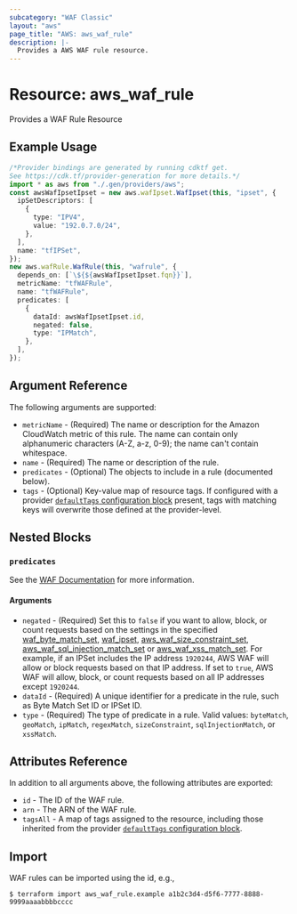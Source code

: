 ```yaml
---
subcategory: "WAF Classic"
layout: "aws"
page_title: "AWS: aws_waf_rule"
description: |-
  Provides a AWS WAF rule resource.
---
```


# Resource: aws\_waf\_rule

Provides a WAF Rule Resource

## Example Usage

```typescript
/*Provider bindings are generated by running cdktf get.
See https://cdk.tf/provider-generation for more details.*/
import * as aws from "./.gen/providers/aws";
const awsWafIpsetIpset = new aws.wafIpset.WafIpset(this, "ipset", {
  ipSetDescriptors: [
    {
      type: "IPV4",
      value: "192.0.7.0/24",
    },
  ],
  name: "tfIPSet",
});
new aws.wafRule.WafRule(this, "wafrule", {
  depends_on: [`\${${awsWafIpsetIpset.fqn}}`],
  metricName: "tfWAFRule",
  name: "tfWAFRule",
  predicates: [
    {
      dataId: awsWafIpsetIpset.id,
      negated: false,
      type: "IPMatch",
    },
  ],
});

```

## Argument Reference

The following arguments are supported:

* `metricName` - (Required) The name or description for the Amazon CloudWatch metric of this rule. The name can contain only alphanumeric characters (A-Z, a-z, 0-9); the name can't contain whitespace.
* `name` - (Required) The name or description of the rule.
* `predicates` - (Optional) The objects to include in a rule (documented below).
* `tags` - (Optional) Key-value map of resource tags. If configured with a provider [`defaultTags` configuration block](https://registry.terraform.io/providers/hashicorp/aws/latest/docs#default_tags-configuration-block) present, tags with matching keys will overwrite those defined at the provider-level.

## Nested Blocks

### `predicates`

See the [WAF Documentation](https://docs.aws.amazon.com/waf/latest/APIReference/API_Predicate.html) for more information.

#### Arguments

* `negated` - (Required) Set this to `false` if you want to allow, block, or count requests
  based on the settings in the specified [waf\_byte\_match\_set](/docs/providers/aws/r/waf_byte_match_set.html), [waf\_ipset](/docs/providers/aws/r/waf_ipset.html), [aws\_waf\_size\_constraint\_set](/docs/providers/aws/r/waf_size_constraint_set.html), [aws\_waf\_sql\_injection\_match\_set](/docs/providers/aws/r/waf_sql_injection_match_set.html) or [aws\_waf\_xss\_match\_set](/docs/providers/aws/r/waf_xss_match_set.html).
  For example, if an IPSet includes the IP address `1920244`, AWS WAF will allow or block requests based on that IP address.
  If set to `true`, AWS WAF will allow, block, or count requests based on all IP addresses except `1920244`.
* `dataId` - (Required) A unique identifier for a predicate in the rule, such as Byte Match Set ID or IPSet ID.
* `type` - (Required) The type of predicate in a rule. Valid values: `byteMatch`, `geoMatch`, `ipMatch`, `regexMatch`, `sizeConstraint`, `sqlInjectionMatch`, or `xssMatch`.

## Attributes Reference

In addition to all arguments above, the following attributes are exported:

* `id` - The ID of the WAF rule.
* `arn` - The ARN of the WAF rule.
* `tagsAll` - A map of tags assigned to the resource, including those inherited from the provider [`defaultTags` configuration block](https://registry.terraform.io/providers/hashicorp/aws/latest/docs#default_tags-configuration-block).

## Import

WAF rules can be imported using the id, e.g.,

```console
$ terraform import aws_waf_rule.example a1b2c3d4-d5f6-7777-8888-9999aaaabbbbcccc
```
